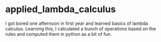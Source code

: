 # applied_lambda_calculus

I got bored one afternoon in first year and learned basics of lambda calculus.
Learning this, I calculated a bunch of operations based on the rules and computed them in python as a bit of fun.
